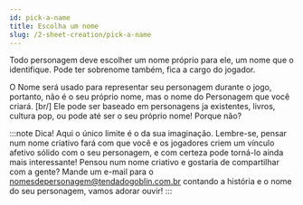 ```yaml
---
id: pick-a-name
title: Escolha um nome
slug: /2-sheet-creation/pick-a-name
---
```


Todo personagem deve escolher um nome próprio para ele,  um nome que o identifique. Pode ter sobrenome também, fica a cargo do jogador.

O Nome será usado para representar seu personagem durante o jogo, portanto, não é o seu próprio nome, mas o nome do Personagem que você criará. [br/]
Ele pode ser baseado em personagens ja existentes, livros, cultura pop, ou pode até ser o seu próprio nome! Porque não?

:::note Dica!
Aqui o único limite é o da sua imaginação. 
Lembre-se, pensar num nome criativo fará com que você e os jogadores criem um vínculo afetivo sólido com o seu personagem, e com certeza pode torná-lo ainda mais interessante! 
Pensou num nome criativo e gostaria de compartilhar com a gente? 
Mande um e-mail para o nomesdepersonagem@tendadogoblin.com.br contando a história e o nome do seu personagem, vamos adorar ouvir!
:::
